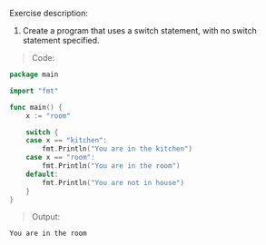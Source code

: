 Exercise description:

1. Create a program that uses a switch statement, with no switch statement specified.



> Code:
```go
package main

import "fmt"

func main() {
	x := "room"

	switch {
	case x == "kitchen":
		fmt.Println("You are in the kitchen")
	case x == "room":
		fmt.Println("You are in the room")
	default:
		fmt.Println("You are not in house")
	}
}

```

> Output:
```console
You are in the room
```